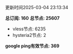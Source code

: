 更新时间2025-03-04 23:13:34

**总订阅: 160**
**总节点: 25607**
- vless节点: 6235
- hysteria2节点: 2

**google ping有效节点: 369**
